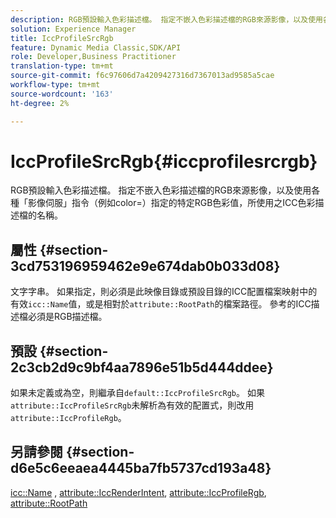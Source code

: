 ```yaml
---
description: RGB預設輸入色彩描述檔。 指定不嵌入色彩描述檔的RGB來源影像，以及使用各種「影像伺服」指令（例如color=）指定的特定RGB色彩值，所使用之ICC色彩描述檔的名稱。
solution: Experience Manager
title: IccProfileSrcRgb
feature: Dynamic Media Classic,SDK/API
role: Developer,Business Practitioner
translation-type: tm+mt
source-git-commit: f6c97606d7a4209427316d7367013ad9585a5cae
workflow-type: tm+mt
source-wordcount: '163'
ht-degree: 2%

---
```



# IccProfileSrcRgb{#iccprofilesrcrgb}

RGB預設輸入色彩描述檔。 指定不嵌入色彩描述檔的RGB來源影像，以及使用各種「影像伺服」指令（例如color=）指定的特定RGB色彩值，所使用之ICC色彩描述檔的名稱。

## 屬性 {#section-3cd753196959462e9e674dab0b033d08}

文字字串。 如果指定，則必須是此映像目錄或預設目錄的ICC配置檔案映射中的有效`icc::Name`值，或是相對於`attribute::RootPath`的檔案路徑。 參考的ICC描述檔必須是RGB描述檔。

## 預設 {#section-2c3cb2d9c9bf4aa7896e51b5d444ddee}

如果未定義或為空，則繼承自`default::IccProfileSrcRgb`。 如果`attribute::IccProfileSrcRgb`未解析為有效的配置式，則改用`attribute::IccProfileRgb`。

## 另請參閱 {#section-d6e5c6eeaea4445ba7fb5737cd193a48}

[icc::Name](../../../../../is-api/image-catalog/image-serving-api-ref/c-image-catalog-reference/c-icc-profile-map-reference/r-name-icc.md#reference-9e7d3c8e35434981a3dfac66b8946cbe) ,  [attribute::IccRenderIntent](../../../../../is-api/image-catalog/image-serving-api-ref/c-image-catalog-reference/c-attributes-reference/r-iccrenderintent.md#reference-012f207f28bd4406a5368d23ed95a51f),  [attribute::IccProfileRgb](../../../../../is-api/image-catalog/image-serving-api-ref/c-image-catalog-reference/c-attributes-reference/r-iccprofilergb.md#reference-3479e7daac54404f84b06b98ca07b9df),  [attribute::RootPath](../../../../../is-api/image-catalog/image-serving-api-ref/c-image-catalog-reference/c-attributes-reference/r-rootpath.md#reference-17d57e5967be403b8408fa7214017494)
